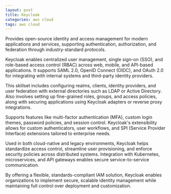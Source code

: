 ```yaml
---
layout: post
title: Keycloak
categories: aws cloud
tags: aws cloud
---
```


Provides open-source identity and access management for modern applications and services, supporting authentication, authorization, and federation through industry-standard protocols.

<!--more-->
Keycloak enables centralized user management, single sign-on (SSO), and role-based access control (RBAC) across web, mobile, and API-based applications. It supports SAML 2.0, OpenID Connect (OIDC), and OAuth 2.0 for integrating with internal systems and third-party identity providers.

This skillset includes configuring realms, clients, identity providers, and user federation with external directories such as LDAP or Active Directory. Also involves setting up fine-grained roles, groups, and access policies, along with securing applications using Keycloak adapters or reverse proxy integrations.

Supports features like multi-factor authentication (MFA), custom login themes, password policies, and session control. Keycloak's extensibility allows for custom authenticators, user workflows, and SPI (Service Provider Interface) extensions tailored to enterprise needs.

Used in both cloud-native and legacy environments, Keycloak helps standardize access control, streamline user provisioning, and enforce security policies across distributed systems. Integration with Kubernetes, microservices, and API gateways enables secure service-to-service communication.

By offering a flexible, standards-compliant IAM solution, Keycloak enables organizations to implement secure, scalable identity management while maintaining full control over deployment and customization.